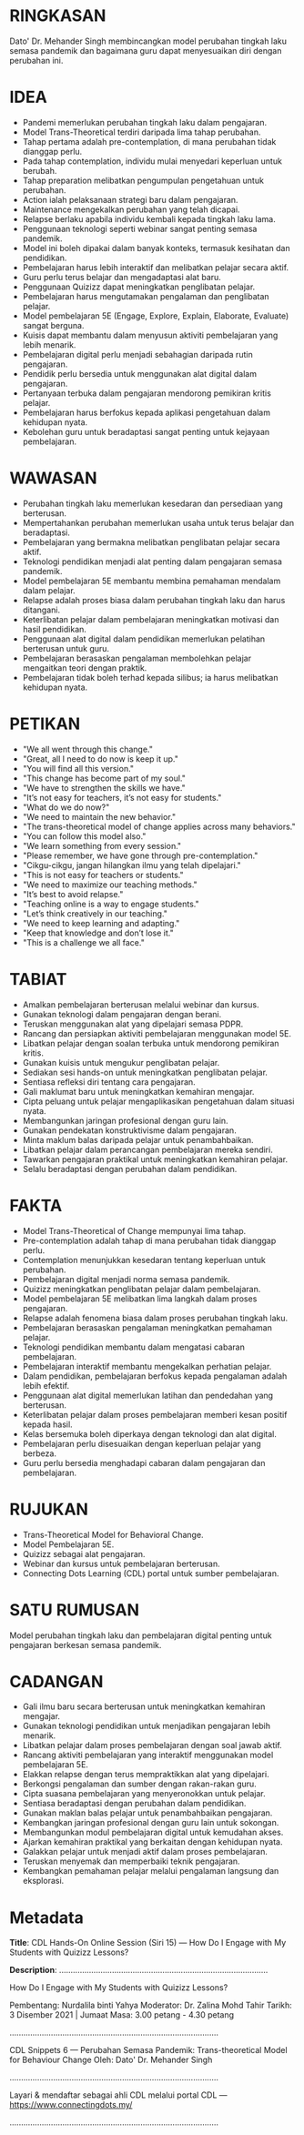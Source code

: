 # RINGKASAN
Dato' Dr. Mehander Singh membincangkan model perubahan tingkah laku semasa pandemik dan bagaimana guru dapat menyesuaikan diri dengan perubahan ini.

# IDEA
- Pandemi memerlukan perubahan tingkah laku dalam pengajaran.
- Model Trans-Theoretical terdiri daripada lima tahap perubahan.
- Tahap pertama adalah pre-contemplation, di mana perubahan tidak dianggap perlu.
- Pada tahap contemplation, individu mulai menyedari keperluan untuk berubah.
- Tahap preparation melibatkan pengumpulan pengetahuan untuk perubahan.
- Action ialah pelaksanaan strategi baru dalam pengajaran.
- Maintenance mengekalkan perubahan yang telah dicapai.
- Relapse berlaku apabila individu kembali kepada tingkah laku lama.
- Penggunaan teknologi seperti webinar sangat penting semasa pandemik.
- Model ini boleh dipakai dalam banyak konteks, termasuk kesihatan dan pendidikan.
- Pembelajaran harus lebih interaktif dan melibatkan pelajar secara aktif.
- Guru perlu terus belajar dan mengadaptasi alat baru.
- Penggunaan Quizizz dapat meningkatkan penglibatan pelajar.
- Pembelajaran harus mengutamakan pengalaman dan penglibatan pelajar.
- Model pembelajaran 5E (Engage, Explore, Explain, Elaborate, Evaluate) sangat berguna.
- Kuisis dapat membantu dalam menyusun aktiviti pembelajaran yang lebih menarik.
- Pembelajaran digital perlu menjadi sebahagian daripada rutin pengajaran.
- Pendidik perlu bersedia untuk menggunakan alat digital dalam pengajaran.
- Pertanyaan terbuka dalam pengajaran mendorong pemikiran kritis pelajar.
- Pembelajaran harus berfokus kepada aplikasi pengetahuan dalam kehidupan nyata.
- Kebolehan guru untuk beradaptasi sangat penting untuk kejayaan pembelajaran.

# WAWASAN
- Perubahan tingkah laku memerlukan kesedaran dan persediaan yang berterusan.
- Mempertahankan perubahan memerlukan usaha untuk terus belajar dan beradaptasi.
- Pembelajaran yang bermakna melibatkan penglibatan pelajar secara aktif.
- Teknologi pendidikan menjadi alat penting dalam pengajaran semasa pandemik.
- Model pembelajaran 5E membantu membina pemahaman mendalam dalam pelajar.
- Relapse adalah proses biasa dalam perubahan tingkah laku dan harus ditangani.
- Keterlibatan pelajar dalam pembelajaran meningkatkan motivasi dan hasil pendidikan.
- Penggunaan alat digital dalam pendidikan memerlukan pelatihan berterusan untuk guru.
- Pembelajaran berasaskan pengalaman membolehkan pelajar mengaitkan teori dengan praktik.
- Pembelajaran tidak boleh terhad kepada silibus; ia harus melibatkan kehidupan nyata.

# PETIKAN
- "We all went through this change."
- "Great, all I need to do now is keep it up."
- "You will find all this version."
- "This change has become part of my soul."
- "We have to strengthen the skills we have."
- "It’s not easy for teachers, it’s not easy for students."
- "What do we do now?"
- "We need to maintain the new behavior."
- "The trans-theoretical model of change applies across many behaviors."
- "You can follow this model also."
- "We learn something from every session."
- "Please remember, we have gone through pre-contemplation."
- "Cikgu-cikgu, jangan hilangkan ilmu yang telah dipelajari."
- "This is not easy for teachers or students."
- "We need to maximize our teaching methods."
- "It’s best to avoid relapse."
- "Teaching online is a way to engage students."
- "Let’s think creatively in our teaching."
- "We need to keep learning and adapting."
- "Keep that knowledge and don’t lose it."
- "This is a challenge we all face."

# TABIAT
- Amalkan pembelajaran berterusan melalui webinar dan kursus.
- Gunakan teknologi dalam pengajaran dengan berani.
- Teruskan menggunakan alat yang dipelajari semasa PDPR.
- Rancang dan persiapkan aktiviti pembelajaran menggunakan model 5E.
- Libatkan pelajar dengan soalan terbuka untuk mendorong pemikiran kritis.
- Gunakan kuisis untuk mengukur penglibatan pelajar.
- Sediakan sesi hands-on untuk meningkatkan penglibatan pelajar.
- Sentiasa refleksi diri tentang cara pengajaran.
- Gali maklumat baru untuk meningkatkan kemahiran mengajar.
- Cipta peluang untuk pelajar mengaplikasikan pengetahuan dalam situasi nyata.
- Membangunkan jaringan profesional dengan guru lain.
- Gunakan pendekatan konstruktivisme dalam pengajaran.
- Minta maklum balas daripada pelajar untuk penambahbaikan.
- Libatkan pelajar dalam perancangan pembelajaran mereka sendiri.
- Tawarkan pengajaran praktikal untuk meningkatkan kemahiran pelajar.
- Selalu beradaptasi dengan perubahan dalam pendidikan.

# FAKTA
- Model Trans-Theoretical of Change mempunyai lima tahap.
- Pre-contemplation adalah tahap di mana perubahan tidak dianggap perlu.
- Contemplation menunjukkan kesedaran tentang keperluan untuk perubahan.
- Pembelajaran digital menjadi norma semasa pandemik.
- Quizizz meningkatkan penglibatan pelajar dalam pembelajaran.
- Model pembelajaran 5E melibatkan lima langkah dalam proses pengajaran.
- Relapse adalah fenomena biasa dalam proses perubahan tingkah laku.
- Pembelajaran berasaskan pengalaman meningkatkan pemahaman pelajar.
- Teknologi pendidikan membantu dalam mengatasi cabaran pembelajaran.
- Pembelajaran interaktif membantu mengekalkan perhatian pelajar.
- Dalam pendidikan, pembelajaran berfokus kepada pengalaman adalah lebih efektif.
- Penggunaan alat digital memerlukan latihan dan pendedahan yang berterusan.
- Keterlibatan pelajar dalam proses pembelajaran memberi kesan positif kepada hasil.
- Kelas bersemuka boleh diperkaya dengan teknologi dan alat digital.
- Pembelajaran perlu disesuaikan dengan keperluan pelajar yang berbeza.
- Guru perlu bersedia menghadapi cabaran dalam pengajaran dan pembelajaran.

# RUJUKAN
- Trans-Theoretical Model for Behavioral Change.
- Model Pembelajaran 5E.
- Quizizz sebagai alat pengajaran.
- Webinar dan kursus untuk pembelajaran berterusan.
- Connecting Dots Learning (CDL) portal untuk sumber pembelajaran.

# SATU RUMUSAN
Model perubahan tingkah laku dan pembelajaran digital penting untuk pengajaran berkesan semasa pandemik.

# CADANGAN
- Gali ilmu baru secara berterusan untuk meningkatkan kemahiran mengajar.
- Gunakan teknologi pendidikan untuk menjadikan pengajaran lebih menarik.
- Libatkan pelajar dalam proses pembelajaran dengan soal jawab aktif.
- Rancang aktiviti pembelajaran yang interaktif menggunakan model pembelajaran 5E.
- Elakkan relapse dengan terus mempraktikkan alat yang dipelajari.
- Berkongsi pengalaman dan sumber dengan rakan-rakan guru.
- Cipta suasana pembelajaran yang menyeronokkan untuk pelajar.
- Sentiasa beradaptasi dengan perubahan dalam pendidikan.
- Gunakan maklan balas pelajar untuk penambahbaikan pengajaran.
- Kembangkan jaringan profesional dengan guru lain untuk sokongan.
- Membangunkan modul pembelajaran digital untuk kemudahan akses.
- Ajarkan kemahiran praktikal yang berkaitan dengan kehidupan nyata.
- Galakkan pelajar untuk menjadi aktif dalam proses pembelajaran.
- Teruskan menyemak dan memperbaiki teknik pengajaran.
- Kembangkan pemahaman pelajar melalui pengalaman langsung dan eksplorasi.

# Metadata
**Title**: CDL Hands-On Online Session (Siri 15) — How Do I Engage with My Students with Quizizz Lessons?

**Description**: ...........................................................................................

How Do I Engage with My Students with Quizizz Lessons?

Pembentang: Nurdalila binti Yahya 
Moderator: Dr. Zalina Mohd Tahir 
Tarikh: 3 Disember 2021   |   Jumaat
Masa: 3.00 petang - 4.30 petang

...........................................................................................

CDL Snippets 6 — Perubahan Semasa Pandemik: Trans-theoretical Model for Behaviour Change
Oleh: Dato' Dr. Mehander Singh

...........................................................................................

Layari & mendaftar sebagai ahli CDL melalui portal CDL — https://www.connectingdots.my/

...........................................................................................
